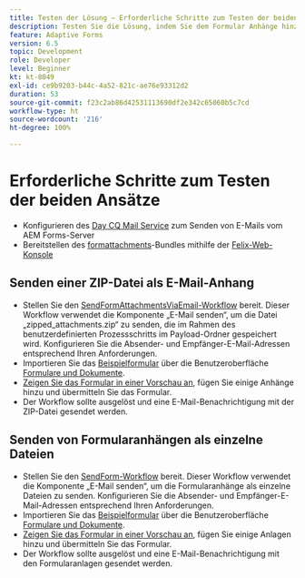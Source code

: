 ```yaml
---
title: Testen der Lösung – Erforderliche Schritte zum Testen der beiden Ansätze
description: Testen Sie die Lösung, indem Sie dem Formular Anhänge hinzufügen und den Workflow zum E-Mai-Versand auslösen.
feature: Adaptive Forms
version: 6.5
topic: Development
role: Developer
level: Beginner
kt: kt-8049
exl-id: ce9b9203-b44c-4a52-821c-ae76e93312d2
duration: 53
source-git-commit: f23c2ab86d42531113690df2e342c65060b5c7cd
workflow-type: ht
source-wordcount: '216'
ht-degree: 100%

---
```


# Erforderliche Schritte zum Testen der beiden Ansätze

* Konfigurieren des [Day CQ Mail Service](https://experienceleague.adobe.com/docs/experience-manager-65/administering/operations/notification.html?lang=de#configuring-the-mail-service) zum Senden von E-Mails vom AEM Forms-Server
* Bereitstellen des [formattachments](assets/formattachments.formattachments.core-1.0-SNAPSHOT.jar)-Bundles mithilfe der [Felix-Web-Konsole](http://localhost:4502/system/console/bundles)

## Senden einer ZIP-Datei als E-Mail-Anhang



* Stellen Sie den [SendFormAttachmentsViaEmail-Workflow](assets/zipped-form-attachments-model.zip) bereit. Dieser Workflow verwendet die Komponente „E-Mail senden“, um die Datei „zipped_attachments.zip“ zu senden, die im Rahmen des benutzerdefinierten Prozessschritts im Payload-Ordner gespeichert wird. Konfigurieren Sie die Absender- und Empfänger-E-Mail-Adressen entsprechend Ihren Anforderungen.
* Importieren Sie das [Beispielformular](assets/zip-form-attachments-form.zip) über die Benutzeroberfläche [Formulare und Dokumente](http://localhost:4502/aem/forms.html/content/dam/formsanddocuments).
* [Zeigen Sie das Formular in einer Vorschau an](http://localhost:4502/content/dam/formsanddocuments/zippformattachments/jcr:content?wcmmode=disabled), fügen Sie einige Anhänge hinzu und übermitteln Sie das Formular.
* Der Workflow sollte ausgelöst und eine E-Mail-Benachrichtigung mit der ZIP-Datei gesendet werden.

## Senden von Formularanhängen als einzelne Dateien

* Stellen Sie den [SendForm-Workflow](assets/send-form-attachments-model.zip) bereit. Dieser Workflow verwendet die Komponente „E-Mail senden“, um die Formularanhänge als einzelne Dateien zu senden. Konfigurieren Sie die Absender- und Empfänger-E-Mail-Adressen entsprechend Ihren Anforderungen.
* Importieren Sie das [Beispielformular](assets/send-list-attachments-form.zip) über die Benutzeroberfläche [Formulare und Dokumente](http://localhost:4502/aem/forms.html/content/dam/formsanddocuments).
* [Zeigen Sie das Formular in einer Vorschau an](http://localhost:4502/content/dam/formsanddocuments/sendlistofattachments/jcr:content?wcmmode=disabled), fügen Sie einige Anlagen hinzu und übermitteln Sie das Formular.
* Der Workflow sollte ausgelöst und eine E-Mail-Benachrichtigung mit den Formularanlagen gesendet werden.
